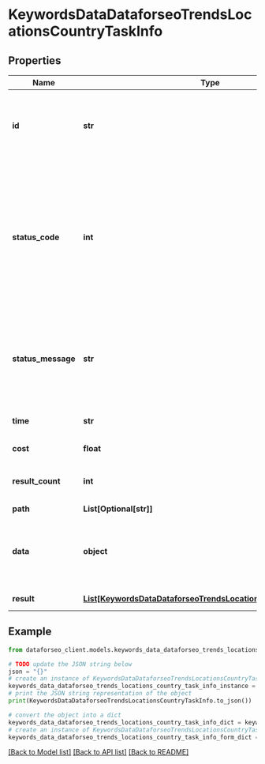 # KeywordsDataDataforseoTrendsLocationsCountryTaskInfo


## Properties

Name | Type | Description | Notes
------------ | ------------- | ------------- | -------------
**id** | **str** | task identifier unique task identifier in our system in the UUID format | [optional] 
**status_code** | **int** | status code of the task generated by DataForSEO, can be within the following range: 10000-60000 you can find the full list of the response codes here | [optional] 
**status_message** | **str** | informational message of the task you can find the full list of general informational messages here | [optional] 
**time** | **str** | execution time, seconds | [optional] 
**cost** | **float** | total tasks cost, USD | [optional] 
**result_count** | **int** | number of elements in the result array | [optional] 
**path** | **List[Optional[str]]** | URL path | [optional] 
**data** | **object** | contains the same parameters that you specified in the POST request | [optional] 
**result** | [**List[KeywordsDataDataforseoTrendsLocationsCountryResultInfo]**](KeywordsDataDataforseoTrendsLocationsCountryResultInfo.md) | array of results | [optional] 

## Example

```python
from dataforseo_client.models.keywords_data_dataforseo_trends_locations_country_task_info import KeywordsDataDataforseoTrendsLocationsCountryTaskInfo

# TODO update the JSON string below
json = "{}"
# create an instance of KeywordsDataDataforseoTrendsLocationsCountryTaskInfo from a JSON string
keywords_data_dataforseo_trends_locations_country_task_info_instance = KeywordsDataDataforseoTrendsLocationsCountryTaskInfo.from_json(json)
# print the JSON string representation of the object
print(KeywordsDataDataforseoTrendsLocationsCountryTaskInfo.to_json())

# convert the object into a dict
keywords_data_dataforseo_trends_locations_country_task_info_dict = keywords_data_dataforseo_trends_locations_country_task_info_instance.to_dict()
# create an instance of KeywordsDataDataforseoTrendsLocationsCountryTaskInfo from a dict
keywords_data_dataforseo_trends_locations_country_task_info_form_dict = keywords_data_dataforseo_trends_locations_country_task_info.from_dict(keywords_data_dataforseo_trends_locations_country_task_info_dict)
```
[[Back to Model list]](../README.md#documentation-for-models) [[Back to API list]](../README.md#documentation-for-api-endpoints) [[Back to README]](../README.md)


